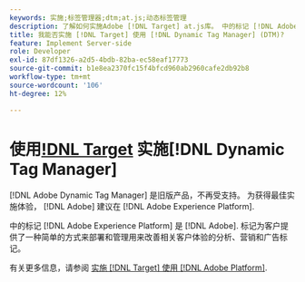 ```yaml
---
keywords: 实施;标签管理器;dtm;at.js;动态标签管理
description: 了解如何实施Adobe [!DNL Target] at.js库。 中的标记 [!DNL Adobe Experience Platform] 是实施的首选方法 [!DNL Target].
title: 我能否实施 [!DNL Target] 使用 [!DNL Dynamic Tag Manager] (DTM)?
feature: Implement Server-side
role: Developer
exl-id: 87df1326-a2d5-4bdb-82ba-ec58eaf17773
source-git-commit: b1e8ea2370fc15f4bfcd960ab2960cafe2db92b8
workflow-type: tm+mt
source-wordcount: '106'
ht-degree: 12%

---
```


# 使用[!DNL Target](DTM) 实施[!DNL Dynamic Tag Manager]

[!DNL Adobe Dynamic Tag Manager] 是旧版产品，不再受支持。 为获得最佳实施体验， [!DNL Adobe] 建议在 [!DNL Adobe Experience Platform].

中的标记 [!DNL Adobe Experience Platform] 是 [!DNL Adobe]. 标记为客户提供了一种简单的方式来部署和管理用来改善相关客户体验的分析、营销和广告标记。

有关更多信息，请参阅 [实施 [!DNL Target] 使用 [!DNL Adobe Platform]](https://developer.adobe.com/target/implement/client-side/atjs/how-to-deployatjs/implement-target-using-adobe-launch/).

